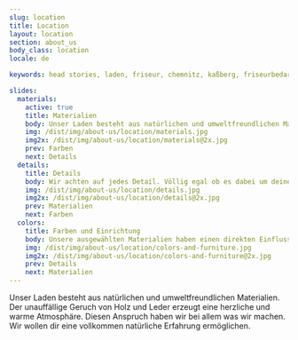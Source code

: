 ```yaml
---
slug: location
title: Location
layout: location
section: about_us
body_class: location
locale: de

keywords: head stories, laden, friseur, chemnitz, kaßberg, friseurbedarf, beratung, erfolg

slides:
  materials:
    active: true
    title: Materialien
    body: Unser Laden besteht aus natürlichen und umweltfreundlichen Materialien. Der unauffällige Geruch von Holz und Leder erzeugt eine herzliche und warme Atmosphäre. Diesen Anspruch haben wir bei allem was wir machen. Wir wollen Dir eine vollkommen natürliche Erfahrung ermöglichen.
    img: /dist/img/about-us/location/materials.jpg
    img2x: /dist/img/about-us/location/materials@2x.jpg
    prev: Farben
    next: Details
  details:
    title: Details
    body: Wir achten auf jedes Detail. Völlig egal ob es dabei um deine Frisur oder individuell handgearbeitete Akzente in unserem Laden geht. Du wirst Feinheiten entdecken die Du sonst nirgends sehen kannst. Unser Geländer, die Gaderobe und wundervolle Dekoration aus Holz stammen von einem regionalen Tischler.
    img: /dist/img/about-us/location/details.jpg
    img2x: /dist/img/about-us/location/details@2x.jpg
    prev: Materialien
    next: Farben
  colors:
    title: Farben und Einrichtung
    body: Unsere ausgewählten Materialien haben einen direkten Einfluss auf die Farben und Einrichtung des Ladens. head stories unauffälliges und minimalistisches Interieur verdeutlicht unseren Anspruch alles auf seine essenziellen Bestandteile zu reduzieren. Du wirst unsere einzigartige und warme Atmosphäre lieben.
    img: /dist/img/about-us/location/colors-and-furniture.jpg
    img2x: /dist/img/about-us/location/colors-and-furniture@2x.jpg
    prev: Details
    next: Materialien
---
```


Unser Laden besteht aus natürlichen und umweltfreundlichen Materialien. Der unauffällige Geruch von Holz und Leder erzeugt eine herzliche und warme Atmosphäre. Diesen Anspruch haben wir bei allem was wir machen. Wir wollen dir eine vollkommen natürliche Erfahrung ermöglichen.
